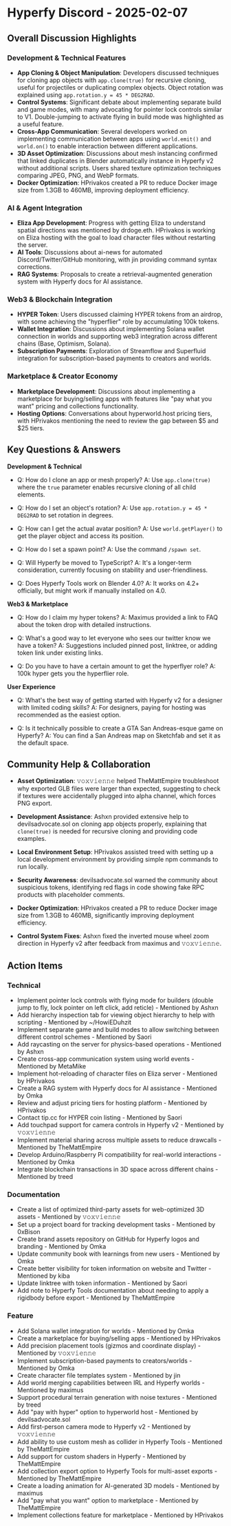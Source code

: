 # Hyperfy Discord - 2025-02-07

## Overall Discussion Highlights

### Development & Technical Features
- **App Cloning & Object Manipulation**: Developers discussed techniques for cloning app objects with `app.clone(true)` for recursive cloning, useful for projectiles or duplicating complex objects. Object rotation was explained using `app.rotation.y = 45 * DEG2RAD`.
- **Control Systems**: Significant debate about implementing separate build and game modes, with many advocating for pointer lock controls similar to V1. Double-jumping to activate flying in build mode was highlighted as a useful feature.
- **Cross-App Communication**: Several developers worked on implementing communication between apps using `world.emit()` and `world.on()` to enable interaction between different applications.
- **3D Asset Optimization**: Discussions about mesh instancing confirmed that linked duplicates in Blender automatically instance in Hyperfy v2 without additional scripts. Users shared texture optimization techniques comparing JPEG, PNG, and WebP formats.
- **Docker Optimization**: HPrivakos created a PR to reduce Docker image size from 1.3GB to 460MB, improving deployment efficiency.

### AI & Agent Integration
- **Eliza App Development**: Progress with getting Eliza to understand spatial directions was mentioned by drdoge.eth. HPrivakos is working on Eliza hosting with the goal to load character files without restarting the server.
- **AI Tools**: Discussions about ai-news for automated Discord/Twitter/GitHub monitoring, with jin providing command syntax corrections.
- **RAG Systems**: Proposals to create a retrieval-augmented generation system with Hyperfy docs for AI assistance.

### Web3 & Blockchain Integration
- **HYPER Token**: Users discussed claiming HYPER tokens from an airdrop, with some achieving the "hyperflier" role by accumulating 100k tokens.
- **Wallet Integration**: Discussions about implementing Solana wallet connection in worlds and supporting web3 integration across different chains (Base, Optimism, Solana).
- **Subscription Payments**: Exploration of Streamflow and Superfluid integration for subscription-based payments to creators and worlds.

### Marketplace & Creator Economy
- **Marketplace Development**: Discussions about implementing a marketplace for buying/selling apps with features like "pay what you want" pricing and collections functionality.
- **Hosting Options**: Conversations about hyperworld.host pricing tiers, with HPrivakos mentioning the need to review the gap between $5 and $25 tiers.

## Key Questions & Answers

**Development & Technical**
- Q: How do I clone an app or mesh properly?
  A: Use `app.clone(true)` where the `true` parameter enables recursive cloning of all child elements.

- Q: How do I set an object's rotation?
  A: Use `app.rotation.y = 45 * DEG2RAD` to set rotation in degrees.

- Q: How can I get the actual avatar position?
  A: Use `world.getPlayer()` to get the player object and access its position.

- Q: How do I set a spawn point?
  A: Use the command `/spawn set`.

- Q: Will Hyperfy be moved to TypeScript?
  A: It's a longer-term consideration, currently focusing on stability and user-friendliness.

- Q: Does Hyperfy Tools work on Blender 4.0?
  A: It works on 4.2+ officially, but might work if manually installed on 4.0.

**Web3 & Marketplace**
- Q: How do I claim my hyper tokens?
  A: Maximus provided a link to FAQ about the token drop with detailed instructions.

- Q: What's a good way to let everyone who sees our twitter know we have a token?
  A: Suggestions included pinned post, linktree, or adding token link under existing links.

- Q: Do you have to have a certain amount to get the hyperflyer role?
  A: 100k hyper gets you the hyperflier role.

**User Experience**
- Q: What's the best way of getting started with Hyperfy v2 for a designer with limited coding skills?
  A: For designers, paying for hosting was recommended as the easiest option.

- Q: Is it technically possible to create a GTA San Andreas-esque game on Hyperfy?
  A: You can find a San Andreas map on Sketchfab and set it as the default space.

## Community Help & Collaboration

- **Asset Optimization**: 𝚟𝚘𝚡𝚟𝚒𝚎𝚗𝚗𝚎 helped TheMattEmpire troubleshoot why exported GLB files were larger than expected, suggesting to check if textures were accidentally plugged into alpha channel, which forces PNG export.

- **Development Assistance**: Ashxn provided extensive help to devilsadvocate.sol on cloning app objects properly, explaining that `clone(true)` is needed for recursive cloning and providing code examples.

- **Local Environment Setup**: HPrivakos assisted treed with setting up a local development environment by providing simple npm commands to run locally.

- **Security Awareness**: devilsadvocate.sol warned the community about suspicious tokens, identifying red flags in code showing fake RPC products with placeholder comments.

- **Docker Optimization**: HPrivakos created a PR to reduce Docker image size from 1.3GB to 460MB, significantly improving deployment efficiency.

- **Control System Fixes**: Ashxn fixed the inverted mouse wheel zoom direction in Hyperfy v2 after feedback from maximus and 𝚟𝚘𝚡𝚟𝚒𝚎𝚗𝚗𝚎.

## Action Items

### Technical
- Implement pointer lock controls with flying mode for builders (double jump to fly, lock pointer on left click, add reticle) - Mentioned by Ashxn
- Add hierarchy inspection tab for viewing object hierarchy to help with scripting - Mentioned by ~/HowiEDuhzit
- Implement separate game and build modes to allow switching between different control schemes - Mentioned by Saori
- Add raycasting on the server for physics-based operations - Mentioned by Ashxn
- Create cross-app communication system using world events - Mentioned by MetaMike
- Implement hot-reloading of character files on Eliza server - Mentioned by HPrivakos
- Create a RAG system with Hyperfy docs for AI assistance - Mentioned by Omka
- Review and adjust pricing tiers for hosting platform - Mentioned by HPrivakos
- Contact tip.cc for HYPER coin listing - Mentioned by Saori
- Add touchpad support for camera controls in Hyperfy v2 - Mentioned by 𝚟𝚘𝚡𝚟𝚒𝚎𝚗𝚗𝚎
- Implement material sharing across multiple assets to reduce drawcalls - Mentioned by TheMattEmpire
- Develop Arduino/Raspberry Pi compatibility for real-world interactions - Mentioned by Omka
- Integrate blockchain transactions in 3D space across different chains - Mentioned by treed

### Documentation
- Create a list of optimized third-party assets for web-optimized 3D assets - Mentioned by 𝚟𝚘𝚡𝚟𝚒𝚎𝚗𝚗𝚎
- Set up a project board for tracking development tasks - Mentioned by 0xBison
- Create brand assets repository on GitHub for Hyperfy logos and branding - Mentioned by Omka
- Update community book with learnings from new users - Mentioned by Omka
- Create better visibility for token information on website and Twitter - Mentioned by kiba
- Update linktree with token information - Mentioned by Saori
- Add note to Hyperfy Tools documentation about needing to apply a rigidbody before export - Mentioned by TheMattEmpire

### Feature
- Add Solana wallet integration for worlds - Mentioned by Omka
- Create a marketplace for buying/selling apps - Mentioned by HPrivakos
- Add precision placement tools (gizmos and coordinate display) - Mentioned by 𝚟𝚘𝚡𝚟𝚒𝚎𝚗𝚗𝚎
- Implement subscription-based payments to creators/worlds - Mentioned by Omka
- Create character file templates system - Mentioned by jin
- Add world merging capabilities between IRL and Hyperfy worlds - Mentioned by maximus
- Support procedural terrain generation with noise textures - Mentioned by treed
- Add "pay with hyper" option to hyperworld host - Mentioned by devilsadvocate.sol
- Add first-person camera mode to Hyperfy v2 - Mentioned by 𝚟𝚘𝚡𝚟𝚒𝚎𝚗𝚗𝚎
- Add ability to use custom mesh as collider in Hyperfy Tools - Mentioned by TheMattEmpire
- Add support for custom shaders in Hyperfy - Mentioned by TheMattEmpire
- Add collection export option to Hyperfy Tools for multi-asset exports - Mentioned by TheMattEmpire
- Create a loading animation for AI-generated 3D models - Mentioned by maximus
- Add "pay what you want" option to marketplace - Mentioned by TheMattEmpire
- Implement collections feature for marketplace - Mentioned by HPrivakos